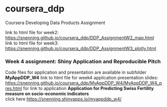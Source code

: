 # coursera_ddp
Coursera Developing Data Products Assignment

link to html file for week2: 
<https://snenning.github.io/coursera_ddp/DDP_AssignmentW2_map.html>  
link to html file for week3: 
<https://snenning.github.io/coursera_ddp/DDP_AssignmentW3_plotly.html>
  
### Week 4 assignment: Shiny Application and Reproducible Pitch
Code files for application and presentation are available in subfolder **MyAppDDP_W4**
link to html file for week4 application presentation slides: 
<https://snenning.github.io/coursera_ddp/MyAppDDP_W4/MyAppDDP_W4_pres.html> 
for link to application **Application for Predicting Swiss Fertility measure on socio-economic indicators**  
click here <https://snenning.shinyapps.io/myappddp_w4/>

